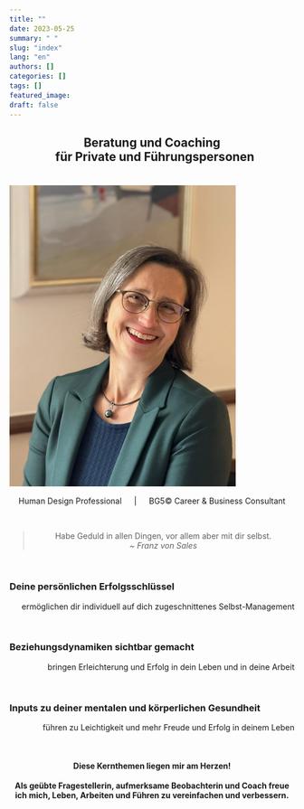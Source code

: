 ```yaml
---
title: ""
date: 2023-05-25
summary: " "
slug: "index"
lang: "en"
authors: []
categories: []
tags: []
featured_image: 
draft: false
---
```


## <p style="text-align: center; color: var(--color-two)">Beratung und Coaching <br> &nbsp; für Private und Führungspersonen</p>

<br>  

<img src="images/portrait.png" style="width:400px; object-position:center">

<!--{{% figure src="portrait.png" width="400px" object-position="center" %}} bild von ursulina. {{% /figure %}} --> 

 
<p style="text-align: center">Human Design Professional &emsp; | &emsp; BG5© Career & Business Consultant</p>  

<br>  

> <p style="text-align: center">Habe Geduld in allen Dingen, vor allem aber mit dir selbst. <br> <i> ~ Franz von Sales </i></p>

<br>  

### Deine persönlichen Erfolgsschlüssel
<p style="text-align: right">ermöglichen dir individuell auf dich zugeschnittenes Selbst-Management </p>  

<br>

### Beziehungsdynamiken sichtbar gemacht
<p style="text-align: right">bringen Erleichterung und Erfolg in dein Leben und in deine Arbeit </p>  

<br>

### Inputs zu deiner mentalen und körperlichen Gesundheit
<p style="text-align: right">führen zu Leichtigkeit und mehr Freude und Erfolg in deinem Leben </p>

<br>

#### <p style="text-align: center"> Diese Kernthemen liegen mir am Herzen!    

**<p style="text-align: center"> Als geübte Fragestellerin, aufmerksame Beobachterin und Coach freue ich mich, Leben, Arbeiten und Führen zu vereinfachen und verbessern.**